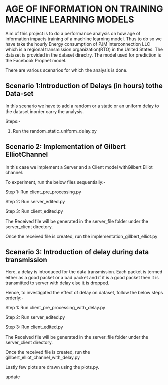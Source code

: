 # AGE OF INFORMATION ON TRAINING MACHINE LEARNING MODELS
Aim of this project is to do a performance analysis on  how age of information impacts training of a machine learning model.
Thus to do so we have take the hourly Energy consumption of PJM Interconnection LLC which is a regional transmission organization(RTO) in the United States. The dataset is provided in the dataset directry. The model used for prediction is the Facebook Prophet model.

There are various scenarios for which the analysis is done.

## Scenario 1:Introduction of Delays (in hours) tothe Data-set
In this scenario we have to add a random or a static or an uniform delay to the dataset inorder carry the analysis.

Steps:-
1. Run the random_static_uniform_delay.py

## Scenario 2: Implementation  of  Gilbert  ElliotChannel
In this case we implement a Server  and  a  Client  model  withGilbert  Elliot  channel.

To experiment, run the below files sequentially:-

Step 1: Run client_pre_processing.py

Step 2: Run server_edited.py

Step 3: Run client_edited.py

The Received file will be generated in the server_file folder under the server_client directory.

Once the received file is created, run the implementation_gillbert_elliot.py

## Scenario 3: Introduction of delay during data transmission
Here, a delay is introduced for the data transmission. Each packet is termed either as a good packet or a bad packet and if it is a good packet then it is transmitted to server with delay else it is dropped.

Hence, to investigated the effect of delay on dataset, follow the below steps orderly:-

Step 1: Run client_pre_processing_with_delay.py

Step 2: Run server_edited.py

Step 3: Run client_edited.py

The Received file will be generated in the server_file folder under the server_client directory.

Once the received file is created, run the gillbert_elliot_channel_with_delay.py



Lastly few plots are drawn using the plots.py.




update